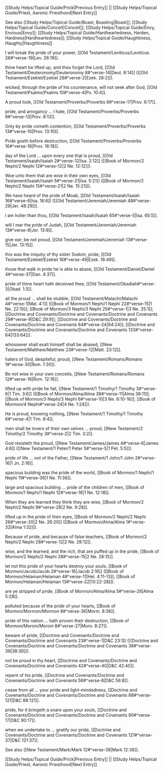 [[Study Helps/Topical Guide/Prick|Previous Entry]]  ||  [[Study Helps/Topical Guide/Priest, Aaronic Priesthood|Next Entry]]

 See also [[Study Helps/Topical Guide/Boast, Boasting|Boast]]; [[Study Helps/Topical Guide/Conceit|Conceit]]; [[Study Helps/Topical Guide/Envy, Envious|Envy]]; [[Study Helps/Topical Guide/Hardheartedness, Harden, Hardness|Hardheartedness]]; [[Study Helps/Topical Guide/Haughtiness, Haughty|Haughtiness]]

 I will break the pride of your power, [[Old Testament/Leviticus/Leviticus 26#^verse-19|Lev. 26:19]].

 thine heart be lifted up, and thou forget the Lord, [[Old Testament/Deuteronomy/Deuteronomy 8#^verse-14|Deut. 8:14]] ([[Old Testament/Ezekiel/Ezekiel 28#^verse-2|Ezek. 28:2]]).

 wicked, through the pride of his countenance, will not seek after God, [[Old Testament/Psalms/Psalms 10#^verse-4|Ps. 10:4]].

 A proud look, [[Old Testament/Proverbs/Proverbs 6#^verse-17|Prov. 6:17]].

 pride, and arrogancy ... I hate, [[Old Testament/Proverbs/Proverbs 8#^verse-13|Prov. 8:13]].

 Only by pride cometh contention, [[Old Testament/Proverbs/Proverbs 13#^verse-10|Prov. 13:10]].

 Pride goeth before destruction, [[Old Testament/Proverbs/Proverbs 16#^verse-18|Prov. 16:18]].

 day of the Lord ... upon every one that is proud, [[Old Testament/Isaiah/Isaiah 2#^verse-12|Isa. 2:12]] ([[Book of Mormon/2 Nephi/2 Nephi 12#^verse-12|2 Ne. 12:12]]).

 Woe unto them that are wise in their own eyes, [[Old Testament/Isaiah/Isaiah 5#^verse-21|Isa. 5:21]] ([[Book of Mormon/2 Nephi/2 Nephi 15#^verse-21|2 Ne. 15:21]]).

 We have heard of the pride of Moab, [[Old Testament/Isaiah/Isaiah 16#^verse-6|Isa. 16:6]] ([[Old Testament/Jeremiah/Jeremiah 48#^verse-29|Jer. 48:29]]).

 I am holier than thou, [[Old Testament/Isaiah/Isaiah 65#^verse-5|Isa. 65:5]].

 will I mar the pride of Judah, [[Old Testament/Jeremiah/Jeremiah 13#^verse-9|Jer. 13:9]].

 give ear; be not proud, [[Old Testament/Jeremiah/Jeremiah 13#^verse-15|Jer. 13:15]].

 this was the iniquity of thy sister Sodom, pride, [[Old Testament/Ezekiel/Ezekiel 16#^verse-49|Ezek. 16:49]].

 those that walk in pride he is able to abase, [[Old Testament/Daniel/Daniel 4#^verse-37|Dan. 4:37]].

 pride of thine heart hath deceived thee, [[Old Testament/Obadiah#^verse-3|Obad. 1:3]].

 all the proud ... shall be stubble, [[Old Testament/Malachi/Malachi 4#^verse-1|Mal. 4:1]] ([[Book of Mormon/1 Nephi/1 Nephi 22#^verse-15|1 Ne. 22:15]]; [[Book of Mormon/3 Nephi/3 Nephi 25#^verse-1|3 Ne. 25:1]]; [[Doctrine and Covenants/Doctrine and Covenants/Doctrine and Covenants 29#^verse-9|D&C 29:9]]; [[Doctrine and Covenants/Doctrine and Covenants/Doctrine and Covenants 64#^verse-24|64:24]]; [[Doctrine and Covenants/Doctrine and Covenants/Doctrine and Covenants 133#^verse-64|133:64]]).

 whosoever shall exalt himself shall be abased, [[New Testament/Matthew/Matthew 23#^verse-12|Matt. 23:12]].

 haters of God, despiteful, proud, [[New Testament/Romans/Romans 1#^verse-30|Rom. 1:30]].

 Be not wise in your own conceits, [[New Testament/Romans/Romans 12#^verse-16|Rom. 12:16]].

 lifted up with pride he fall, [[New Testament/1 Timothy/1 Timothy 3#^verse-6|1 Tim. 3:6]] ([[Book of Mormon/Alma/Alma 38#^verse-11|Alma 38:11]]; [[Book of Mormon/3 Nephi/3 Nephi 6#^verse-10|3 Ne. 6:10-16]]; [[Book of Mormon/4 Nephi#^verse-24|4 Ne. 1:24]]).

 He is proud, knowing nothing, [[New Testament/1 Timothy/1 Timothy 6#^verse-4|1 Tim. 6:4]].

 men shall be lovers of their own selves ... proud, [[New Testament/2 Timothy/2 Timothy 3#^verse-2|2 Tim. 3:2]].

 God resisteth the proud, [[New Testament/James/James 4#^verse-6|James 4:6]] ([[New Testament/1 Peter/1 Peter 5#^verse-5|1 Pet. 5:5]]).

 pride of life ... not of the Father, [[New Testament/1 John/1 John 2#^verse-16|1 Jn. 2:16]].

 spacious building was the pride of the world, [[Book of Mormon/1 Nephi/1 Nephi 11#^verse-36|1 Ne. 11:36]].

 large and spacious building ... pride of the children of men, [[Book of Mormon/1 Nephi/1 Nephi 12#^verse-18|1 Ne. 12:18]].

 When they are learned they think they are wise, [[Book of Mormon/2 Nephi/2 Nephi 9#^verse-28|2 Ne. 9:28]].

 lifted up in the pride of their eyes, [[Book of Mormon/2 Nephi/2 Nephi 26#^verse-20|2 Ne. 26:20]] ([[Book of Mormon/Alma/Alma 1#^verse-32|Alma 1:32]]).

 Because of pride, and because of false teachers, [[Book of Mormon/2 Nephi/2 Nephi 28#^verse-12|2 Ne. 28:12]].

 wise, and the learned, and the rich, that are puffed up in the pride, [[Book of Mormon/2 Nephi/2 Nephi 28#^verse-15|2 Ne. 28:15]].

 let not this pride of your hearts destroy your souls, [[Book of Mormon/Jacob/Jacob 2#^verse-16|Jacob 2:16]] ([[Book of Mormon/Helaman/Helaman 4#^verse-11|Hel. 4:11-13]]; [[Book of Mormon/Helaman/Helaman 13#^verse-22|13:22-28]]).

 are ye stripped of pride, [[Book of Mormon/Alma/Alma 5#^verse-28|Alma 5:28]].

 polluted because of the pride of your hearts, [[Book of Mormon/Mormon/Mormon 8#^verse-36|Morm. 8:36]].

 pride of this nation ... hath proven their destruction, [[Book of Mormon/Moroni/Moroni 8#^verse-27|Moro. 8:27]].

 beware of pride, [[Doctrine and Covenants/Doctrine and Covenants/Doctrine and Covenants 23#^verse-1|D&C 23:1]] ([[Doctrine and Covenants/Doctrine and Covenants/Doctrine and Covenants 38#^verse-39|38:39]]).

 not be proud in thy heart, [[Doctrine and Covenants/Doctrine and Covenants/Doctrine and Covenants 42#^verse-40|D&C 42:40]].

 repent of his pride, [[Doctrine and Covenants/Doctrine and Covenants/Doctrine and Covenants 56#^verse-8|D&C 56:8]].

 cease from all ... your pride and light-mindedness, [[Doctrine and Covenants/Doctrine and Covenants/Doctrine and Covenants 88#^verse-121|D&C 88:121]].

 pride, for it bringeth a snare upon your souls, [[Doctrine and Covenants/Doctrine and Covenants/Doctrine and Covenants 90#^verse-17|D&C 90:17]].

 when we undertake to ... gratify our pride, [[Doctrine and Covenants/Doctrine and Covenants/Doctrine and Covenants 121#^verse-37|D&C 121:37]].

 See also [[New Testament/Mark/Mark 12#^verse-38|Mark 12:38]].

[[Study Helps/Topical Guide/Prick|Previous Entry]]  ||  [[Study Helps/Topical Guide/Priest, Aaronic Priesthood|Next Entry]]